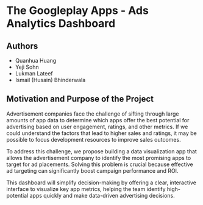 # The Googleplay Apps - Ads Analytics Dashboard

## Authors

- Quanhua Huang
- Yeji Sohn  
- Lukman Lateef
- Ismail (Husain) Bhinderwala


## Motivation and Purpose of the Project

Advertisement companies face the challenge of sifting through large amounts of app data to determine which apps offer the best potential for advertising based on user engagement, ratings, and other metrics. If we could understand the factors that lead to higher sales and ratings, it may be possible to focus development resources to improve sales outcomes. 

To address this challenge, we propose building a data visualization app that allows the advertisement company to identify the most promising apps to target for ad placements. Solving this problem is crucial because effective ad targeting can significantly boost campaign performance and ROI. 

This dashboard will simplify decision-making by offering a clear, interactive interface to visualize key app metrics, helping the team identify high-potential apps quickly and make data-driven advertising decisions.



